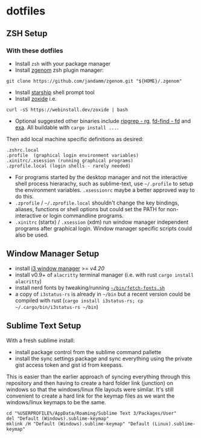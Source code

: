 # dotfiles

## ZSH Setup

### With these dotfiles

- Install `zsh` with your package manager
- Install [zgenom](https://github.com/jandamm/zgenom) zsh plugin manager:

```
git clone https://github.com/jandamm/zgenom.git "${HOME}/.zgenom"
```

- Install [starship](https://starship.rs/guide/#%F0%9F%9A%80-installation) shell prompt tool
- Install [zoxide](https://github.com/ajeetdsouza/zoxide#installation) i.e.

```
curl -sS https://webinstall.dev/zoxide | bash
```

- Optional suggested other binaries include [ripgrep - rg](https://crates.io/crates/ripgrep#installation),
  [fd-find - fd](https://crates.io/crates/fd-find#installation) and [exa](https://crates.io/crates/exa#installation).
  All buildable with `cargo install ...`.

Then add local machine specific definitions as desired:

```
.zshrc.local
.profile  (graphical login environment variables)
.xinitrc/.xsession (running graphical programs)
.zprofile.local (login shells - rarely needed)
```

- For programs started by the desktop manager and not the interactive shell process hierarachy, such as sublime-text, use `~/.profile` to setup the environment variables. `.xsessionrc` maybe a better approved way to do this.
- `.zprofile` / `~/.zprofile.local`  shouldn't change the key bindings, aliases, functions or shell options but could set the PATH for non-interactive or login commandline programs.
- `.xinitrc` (startx) / `.xsession` (xdm) run window manager independent programs after graphical login. Window manager specific scripts could also be used.

## Window Manager Setup

- install [i3 window manager](https://i3wm.org/downloads/) >= *v4.20*
- install v0.9+ of `alacritty` terminal manager (i.e. with rust `cargo install alacritty`)
- install nerd fonts by tweaking/running [`~/bin/fetch-fonts.sh`](./bin/fetch-fonts.sh)
- a copy of `i3status-rs` is already in `~/bin` but a recent version could be compiled with rust (`cargo install i3status-rs; cp ~/.cargo/bin/i3status-rs ~/bin`)

## Sublime Text Setup

With a fresh sublime install:
- install package control from the sublime command pallette
- install the sync settings package and sync everything using the private gist access token and gist id from keepass.

This is easier than the earlier approach of syncing everything through this repository and then having to create a
hard folder link (junction) on windows so that the windows/linux file layouts were similar. It's still convenient to
create a hard link for the keymap files as we want the windows/linux keymaps to be the same.

```
cd "%USERPROFILE%/AppData/Roaming/Sublime Text 3/Packages/User"
del "Default (Windows).sublime-keymap"
mklink /H "Default (Windows).sublime-keymap" "Default (Linux).sublime-keymap"
```
